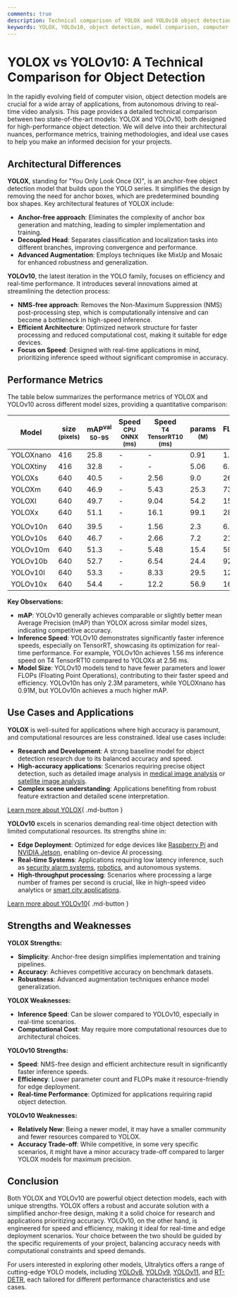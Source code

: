 ```yaml
---
comments: true
description: Technical comparison of YOLOX and YOLOv10 object detection models, highlighting architecture, performance, and use cases.
keywords: YOLOX, YOLOv10, object detection, model comparison, computer vision, Ultralytics
---
```


# YOLOX vs YOLOv10: A Technical Comparison for Object Detection

<script async src="https://cdn.jsdelivr.net/npm/chart.js@3.9.1/dist/chart.min.js"></script>
<script defer src="../../javascript/benchmark.js"></script>

<canvas id="modelComparisonChart" width="1024" height="400" active-models='["YOLOX", "YOLOv10"]'></canvas>

In the rapidly evolving field of computer vision, object detection models are crucial for a wide array of applications, from autonomous driving to real-time video analysis. This page provides a detailed technical comparison between two state-of-the-art models: YOLOX and YOLOv10, both designed for high-performance object detection. We will delve into their architectural nuances, performance metrics, training methodologies, and ideal use cases to help you make an informed decision for your projects.

## Architectural Differences

**YOLOX**, standing for "You Only Look Once (X)", is an anchor-free object detection model that builds upon the YOLO series. It simplifies the design by removing the need for anchor boxes, which are predetermined bounding box shapes. Key architectural features of YOLOX include:

- **Anchor-free approach**: Eliminates the complexity of anchor box generation and matching, leading to simpler implementation and training.
- **Decoupled Head**: Separates classification and localization tasks into different branches, improving convergence and performance.
- **Advanced Augmentation**: Employs techniques like MixUp and Mosaic for enhanced robustness and generalization.

**YOLOv10**, the latest iteration in the YOLO family, focuses on efficiency and real-time performance. It introduces several innovations aimed at streamlining the detection process:

- **NMS-free approach**: Removes the Non-Maximum Suppression (NMS) post-processing step, which is computationally intensive and can become a bottleneck in high-speed inference.
- **Efficient Architecture**: Optimized network structure for faster processing and reduced computational cost, making it suitable for edge devices.
- **Focus on Speed**: Designed with real-time applications in mind, prioritizing inference speed without significant compromise in accuracy.

## Performance Metrics

The table below summarizes the performance metrics of YOLOX and YOLOv10 across different model sizes, providing a quantitative comparison:

| Model     | size<br><sup>(pixels) | mAP<sup>val<br>50-95 | Speed<br><sup>CPU ONNX<br>(ms) | Speed<br><sup>T4 TensorRT10<br>(ms) | params<br><sup>(M) | FLOPs<br><sup>(B) |
| --------- | --------------------- | -------------------- | ------------------------------ | ----------------------------------- | ------------------ | ----------------- |
| YOLOXnano | 416                   | 25.8                 | -                              | -                                   | 0.91               | 1.08              |
| YOLOXtiny | 416                   | 32.8                 | -                              | -                                   | 5.06               | 6.45              |
| YOLOXs    | 640                   | 40.5                 | -                              | 2.56                                | 9.0                | 26.8              |
| YOLOXm    | 640                   | 46.9                 | -                              | 5.43                                | 25.3               | 73.8              |
| YOLOXl    | 640                   | 49.7                 | -                              | 9.04                                | 54.2               | 155.6             |
| YOLOXx    | 640                   | 51.1                 | -                              | 16.1                                | 99.1               | 281.9             |
|           |                       |                      |                                |                                     |                    |                   |
| YOLOv10n  | 640                   | 39.5                 | -                              | 1.56                                | 2.3                | 6.7               |
| YOLOv10s  | 640                   | 46.7                 | -                              | 2.66                                | 7.2                | 21.6              |
| YOLOv10m  | 640                   | 51.3                 | -                              | 5.48                                | 15.4               | 59.1              |
| YOLOv10b  | 640                   | 52.7                 | -                              | 6.54                                | 24.4               | 92.0              |
| YOLOv10l  | 640                   | 53.3                 | -                              | 8.33                                | 29.5               | 120.3             |
| YOLOv10x  | 640                   | 54.4                 | -                              | 12.2                                | 56.9               | 160.4             |

**Key Observations:**

- **mAP**: YOLOv10 generally achieves comparable or slightly better mean Average Precision (mAP) than YOLOX across similar model sizes, indicating competitive accuracy.
- **Inference Speed**: YOLOv10 demonstrates significantly faster inference speeds, especially on TensorRT, showcasing its optimization for real-time performance. For example, YOLOv10n achieves 1.56 ms inference speed on T4 TensorRT10 compared to YOLOXs at 2.56 ms.
- **Model Size**: YOLOv10 models tend to have fewer parameters and lower FLOPs (Floating Point Operations), contributing to their faster speed and efficiency. YOLOv10n has only 2.3M parameters, while YOLOXnano has 0.91M, but YOLOv10n achieves a much higher mAP.

## Use Cases and Applications

**YOLOX** is well-suited for applications where high accuracy is paramount, and computational resources are less constrained. Ideal use cases include:

- **Research and Development**: A strong baseline model for object detection research due to its balanced accuracy and speed.
- **High-accuracy applications**: Scenarios requiring precise object detection, such as detailed image analysis in [medical image analysis](https://www.ultralytics.com/glossary/medical-image-analysis) or [satellite image analysis](https://www.ultralytics.com/glossary/satellite-image-analysis).
- **Complex scene understanding**: Applications benefiting from robust feature extraction and detailed scene interpretation.

[Learn more about YOLOX](https://github.com/Megvii-BaseDetection/YOLOX){ .md-button }

**YOLOv10** excels in scenarios demanding real-time object detection with limited computational resources. Its strengths shine in:

- **Edge Deployment**: Optimized for edge devices like [Raspberry Pi](https://docs.ultralytics.com/guides/raspberry-pi/) and [NVIDIA Jetson](https://docs.ultralytics.com/guides/nvidia-jetson/), enabling on-device AI processing.
- **Real-time Systems**: Applications requiring low latency inference, such as [security alarm systems](https://www.ultralytics.com/blog/security-alarm-system-projects-with-ultralytics-yolov8), [robotics](https://www.ultralytics.com/glossary/robotics), and autonomous systems.
- **High-throughput processing**: Scenarios where processing a large number of frames per second is crucial, like in high-speed video analytics or [smart city applications](https://www.ultralytics.com/blog/computer-vision-ai-in-smart-cities).

[Learn more about YOLOv10](https://docs.ultralytics.com/models/yolov10/){ .md-button }

## Strengths and Weaknesses

**YOLOX Strengths:**

- **Simplicity**: Anchor-free design simplifies implementation and training pipelines.
- **Accuracy**: Achieves competitive accuracy on benchmark datasets.
- **Robustness**: Advanced augmentation techniques enhance model generalization.

**YOLOX Weaknesses:**

- **Inference Speed**: Can be slower compared to YOLOv10, especially in real-time scenarios.
- **Computational Cost**: May require more computational resources due to architectural choices.

**YOLOv10 Strengths:**

- **Speed**: NMS-free design and efficient architecture result in significantly faster inference speeds.
- **Efficiency**: Lower parameter count and FLOPs make it resource-friendly for edge deployment.
- **Real-time Performance**: Optimized for applications requiring rapid object detection.

**YOLOv10 Weaknesses:**

- **Relatively New**: Being a newer model, it may have a smaller community and fewer resources compared to YOLOX.
- **Accuracy Trade-off**: While competitive, in some very specific scenarios, it might have a minor accuracy trade-off compared to larger YOLOX models for maximum precision.

## Conclusion

Both YOLOX and YOLOv10 are powerful object detection models, each with unique strengths. YOLOX offers a robust and accurate solution with a simplified anchor-free design, making it a solid choice for research and applications prioritizing accuracy. YOLOv10, on the other hand, is engineered for speed and efficiency, making it ideal for real-time and edge deployment scenarios. Your choice between the two should be guided by the specific requirements of your project, balancing accuracy needs with computational constraints and speed demands.

For users interested in exploring other models, Ultralytics offers a range of cutting-edge YOLO models, including [YOLOv8](https://www.ultralytics.com/yolo), [YOLOv9](https://docs.ultralytics.com/models/yolov9/), [YOLOv11](https://docs.ultralytics.com/models/yolo11/), and [RT-DETR](https://docs.ultralytics.com/models/rtdetr/), each tailored for different performance characteristics and use cases.
